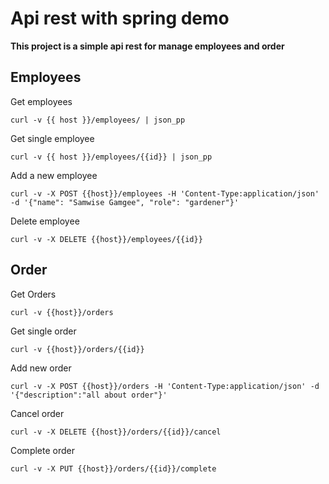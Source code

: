 # Api rest with spring demo
**This project is a simple api rest for manage employees and order**
## Employees
Get employees  
```
curl -v {{ host }}/employees/ | json_pp
```

Get single employee  
```
curl -v {{ host }}/employees/{{id}} | json_pp
```

Add a new employee  
```
curl -v -X POST {{host}}/employees -H 'Content-Type:application/json' -d '{"name": "Samwise Gamgee", "role": "gardener"}'
```

Delete employee  
```
curl -v -X DELETE {{host}}/employees/{{id}}
```

## Order
Get Orders  
```
curl -v {{host}}/orders
```

Get single order  
```
curl -v {{host}}/orders/{{id}}
```

Add new order  
```
curl -v -X POST {{host}}/orders -H 'Content-Type:application/json' -d '{"description":"all about order"}'
```

Cancel order  
```
curl -v -X DELETE {{host}}/orders/{{id}}/cancel
```

Complete order  
```
curl -v -X PUT {{host}}/orders/{{id}}/complete
```
